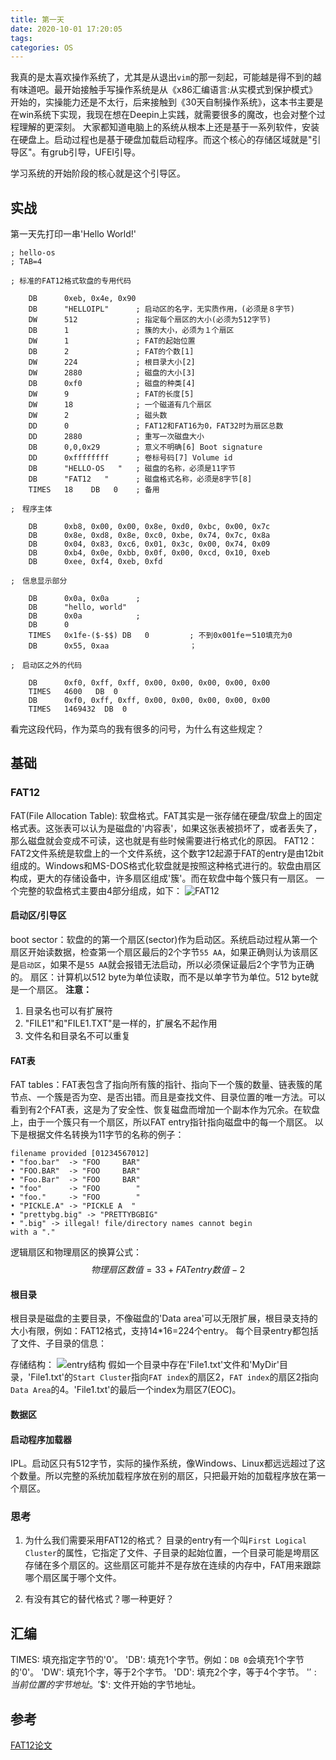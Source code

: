 ```yaml
---
title: 第一天
date: 2020-10-01 17:20:05
tags:
categories: OS
---
```

我真的是太喜欢操作系统了，尤其是从退出`vim`的那一刻起，可能越是得不到的越有味道吧。最开始接触手写操作系统是从《x86汇编语言:从实模式到保护模式》开始的，实操能力还是不太行，后来接触到《30天自制操作系统》，这本书主要是在win系统下实现，我现在想在Deepin上实践，就需要很多的魔改，也会对整个过程理解的更深刻。
大家都知道电脑上的系统从根本上还是基于一系列软件，安装在硬盘上。启动过程也是基于硬盘加载启动程序。而这个核心的存储区域就是"引导区"。有grub引导，UFEI引导。

学习系统的开始阶段的核心就是这个引导区。

<!-- more -->
## 实战
第一天先打印一串'Hello World!'

```
; hello-os
; TAB=4

; 标准的FAT12格式软盘的专用代码

    DB		0xeb, 0x4e, 0x90
    DB		"HELLOIPL"		; 启动区的名字，无实质作用，(必须是８字节)
    DW		512				; 指定每个扇区的大小(必须为512字节)
    DB		1				; 簇的大小，必须为１个扇区
    DW		1				; FAT的起始位置
    DB		2				; FAT的个数[1]
    DW		224				; 根目录大小[2]
    DW		2880			; 磁盘的大小[3]
    DB		0xf0			; 磁盘的种类[4]
    DW		9				; FAT的长度[5]
    DW		18				; 一个磁道有几个扇区
    DW		2				; 磁头数
    DD		0				; FAT12和FAT16为0，FAT32时为扇区总数
    DD		2880			; 重写一次磁盘大小
    DB		0,0,0x29		; 意义不明确[6] Boot signature
    DD		0xffffffff		; 卷标号码[7] Volume id
    DB		"HELLO-OS   "	; 磁盘的名称，必须是11字节
    DB		"FAT12   "		; 磁盘格式名称，必须是8字节[8]
    TIMES	18    DB   0	; 备用

;　程序主体

    DB		0xb8, 0x00, 0x00, 0x8e, 0xd0, 0xbc, 0x00, 0x7c
    DB		0x8e, 0xd8, 0x8e, 0xc0, 0xbe, 0x74, 0x7c, 0x8a
    DB		0x04, 0x83, 0xc6, 0x01, 0x3c, 0x00, 0x74, 0x09
    DB		0xb4, 0x0e, 0xbb, 0x0f, 0x00, 0xcd, 0x10, 0xeb
    DB		0xee, 0xf4, 0xeb, 0xfd

;　信息显示部分

    DB		0x0a, 0x0a		;
    DB		"hello, world"
    DB		0x0a			;
    DB		0
    TIMES	0x1fe-($-$$) DB   0			; 不到0x001fe＝510填充为0
    DB		0x55, 0xaa					；

;　启动区之外的代码

    DB		0xf0, 0xff, 0xff, 0x00, 0x00, 0x00, 0x00, 0x00
    TIMES	4600   DB  0
    DB		0xf0, 0xff, 0xff, 0x00, 0x00, 0x00, 0x00, 0x00
    TIMES	1469432  DB  0
```
看完这段代码，作为菜鸟的我有很多的问号，为什么有这些规定？

## 基础
### FAT12
FAT(File Allocation Table): 软盘格式。FAT其实是一张存储在硬盘/软盘上的固定格式表。这张表可以认为是磁盘的'内容表'，如果这张表被损坏了，或者丢失了，那么磁盘就会变成不可读，这也就是有些时候需要进行格式化的原因。
FAT12：FAT2文件系统是软盘上的一个文件系统，这个数字12起源于FAT的entry是由12bit组成的。Windows和MS-DOS格式化软盘就是按照这种格式进行的。软盘由扇区构成，更大的存储设备中，许多扇区组成'簇'。而在软盘中每个簇只有一扇区。
一个完整的软盘格式主要由4部分组成，如下：
![FAT12](https://impwang.oss-cn-beijing.aliyuncs.com/os/fat12.PNG)

#### 启动区/引导区
boot sector：软盘的的第一个扇区(sector)作为启动区。系统启动过程从第一个扇区开始读数据，检查第一个扇区最后的2个字节`55 AA`，如果正确则认为该扇区是`启动区`，如果不是`55 AA`就会报错无法启动，所以必须保证最后2个字节为正确的。
扇区：计算机以512 byte为单位读取，而不是以单字节为单位。512 byte就是一个扇区。
**注意：**
1. 目录名也可以有扩展符
2. "FILE1"和"FILE1.TXT"是一样的，扩展名不起作用
3. 文件名和目录名不可以重复

#### FAT表
FAT tables：FAT表包含了指向所有簇的指针、指向下一个簇的数量、链表簇的尾节点、一个簇是否为空、是否出错。而且是查找文件、目录位置的唯一方法。可以看到有2个FAT表，这是为了安全性、恢复磁盘而增加一个副本作为冗余。在软盘上，由于一个簇只有一个扇区，所以FAT entry指针指向磁盘中的每一个扇区。
以下是根据文件名转换为11字节的名称的例子：
```
filename provided [01234567012]
• "foo.bar"  -> "FOO     BAR"
• "FOO.BAR"  -> "FOO     BAR"
• "Foo.Bar"  -> "FOO     BAR"
• "foo"      -> "FOO        "
• "foo."     -> "FOO        "
• "PICKLE.A" -> "PICKLE A  "
• "prettybg.big" -> "PRETTYBGBIG"
• ".big" -> illegal! file/directory names cannot begin
with a "." 
```
逻辑扇区和物理扇区的换算公式：
$$
物理扇区数值 = 33 + FAT entry数值 - 2 
$$

#### 根目录
根目录是磁盘的主要目录，不像磁盘的'Data area'可以无限扩展，根目录支持的大小有限，例如：FAT12格式，支持14*16=224个entry。
每个目录entry都包括了文件、子目录的信息：

存储结构：
![entry结构](https://impwang.oss-cn-beijing.aliyuncs.com/os/fat-dir.PNG)
假如一个目录中存在'File1.txt'文件和'MyDir'目录，'File1.txt'的`Start Cluster`指向`FAT index`的扇区2，`FAT index`的扇区2指向`Data Area`的4。'File1.txt'的最后一个index为扇区7(EOC)。

#### 数据区

#### 启动程序加载器
IPL。启动区只有512字节，实际的操作系统，像Windows、Linux都远远超过了这个数量。所以完整的系统加载程序放在别的扇区，只把最开始的加载程序放在第一个扇区。

### 思考

1. 为什么我们需要采用FAT12的格式？
目录的entry有一个叫`First Logical Cluster`的属性，它指定了文件、子目录的起始位置，一个目录可能是垮扇区存储在多个扇区的。这些扇区可能并不是存放在连续的内存中，FAT用来跟踪哪个扇区属于哪个文件。

2. 有没有其它的替代格式？哪一种更好？

## 汇编
TIMES: 填充指定字节的'0'。
'DB': 填充1个字节。例如：`DB 0`会填充1个字节的'0'。
'DW': 填充1个字，等于2个字节。
'DD': 填充2个字，等于4个字节。
'$': 当前位置的字节地址。
'$$': 文件开始的字节地址。

## 参考
[FAT12论文](https://www.eit.lth.se/fileadmin/eit/courses/eitn50/Literature/fat12_description.pdf)
